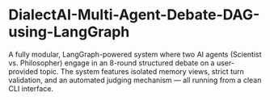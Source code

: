 # DialectAI-Multi-Agent-Debate-DAG-using-LangGraph
A fully modular, LangGraph-powered system where two AI agents (Scientist vs. Philosopher) engage in an 8-round structured debate on a user-provided topic. The system features isolated memory views, strict turn validation, and an automated judging mechanism — all running from a clean CLI interface.
